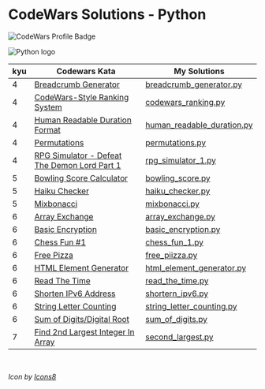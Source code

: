 # CodeWars Solutions - Python

![CodeWars Profile Badge](https://www.codewars.com/users/domwake/badges/large)

![Python logo](https://img.icons8.com/color/48/000000/python.png)

| kyu | Codewars Kata | My Solutions |
| --- | --- | --- |
| 4 | [Breadcrumb Generator](https://www.codewars.com/kata/563fbac924106b8bf7000046) | [breadcrumb_generator.py](/src/python/4kyu/breadcrumb_generator.py) |
| 4 | [CodeWars-Style Ranking System](https://www.codewars.com/kata/51fda2d95d6efda45e00004e) | [codewars_ranking.py](/src/python/4kyu/codewars_ranking.py) |
| 4 | [Human Readable Duration Format](https://www.codewars.com/kata/52742f58faf5485cae000b9a) | [human_readable_duration.py](/src/python/4kyu/human_readable_duration.py) |
| 4 | [Permutations](https://www.codewars.com/kata/5254ca2719453dcc0b00027d) | [permutations.py](/src/python/4kyu/permutations.py) |
| 4 | [RPG Simulator - Defeat The Demon Lord Part 1](https://www.codewars.com/kata/5e95b6e90663180028f2329d) | [rpg_simulator_1.py](/src/python/4kyu/rpg_simulator_1.py) |
| 5 | [Bowling Score Calculator](https://www.codewars.com/kata/5427db696f30afd74b0006a3) | [bowling_score.py](/src/python/5kyu/bowling_score.py) |
| 5 | [Haiku Checker](https://www.codewars.com/kata/5c765a4f29e50e391e1414d4) | [haiku_checker.py](/src/python/5kyu/haiku_checker.py) |
| 5 | [Mixbonacci](https://www.codewars.com/kata/5811aef3acdf4dab5e000251) | [mixbonacci.py](/src/python/5kyu/mixbonacci.py) |
| 6 | [Array Exchange](https://www.codewars.com/kata/5353212e5ee40d4694001114) | [array_exchange.py](/src/python/6kyu/array_exchange.py) |
| 6 | [Basic Encryption](https://www.codewars.com/kata/5862fb364f7ab46270000078) | [basic_encryption.py](/src/python/6kyu/basic_encryption.py) |
| 6 | [Chess Fun #1](https://www.codewars.com/kata/5894134c8afa3618c9000146) | [chess_fun_1.py](/src/python/6kyu/chess_fun_1.py) |
| 6 | [Free Pizza](https://www.codewars.com/kata/595910299197d929a10005ae) | [free_piizza.py](/src/python/6kyu/free_piizza.py) |
| 6 | [HTML Element Generator](https://www.codewars.com/kata/5e7837d0262211001ecf04d7) | [html_element_generator.py](/src/python/6kyu/html_element_generator.py) |
| 6 | [Read The Time](https://www.codewars.com/kata/5c2b4182ac111c05cf388858) | [read_the_time.py](/src/python/6kyu/read_the_time.py) |
| 6 | [Shorten IPv6 Address](https://www.codewars.com/kata/5735b2b413c205fe39000c68) | [shortern_ipv6.py](/src/python/6kyu/shortern_ipv6.py) |
| 6 | [String Letter Counting](https://www.codewars.com/kata/59e19a747905df23cb000024) | [string_letter_counting.py](/src/python/6kyu/string_letter_counting.py) |
| 6 | [Sum of Digits/Digital Root](https://www.codewars.com/kata/541c8630095125aba6000c00) | [sum_of_digits.py](/src/python/6kyu/sum_of_digits.py) |
| 7 | [Find 2nd Largest Integer In Array](https://www.codewars.com/kata/55a58505cb237a076100004a/python) | [second_largest.py](/src/python/7kyu/second_largest.py) |

<br />

*Icon by [Icons8](https://icons8.com/icon/13441/python)*
